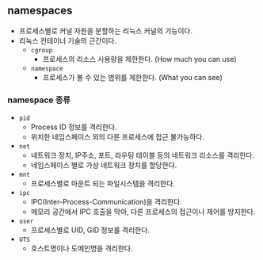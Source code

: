 
## namespaces
- 프로세스별로 커널 자원을 분할하는 리눅스 커널의 기능이다.
- 리눅스 컨테이너 기술의 근간이다.
	- `cgroup`
		- 프로세스의 리소스 사용량을 제한한다. (How much you can use)
	- `namespace`
		- 프로세스가 볼 수 있는 범위를 제한한다. (What you can see)
### namespace 종류
- `pid`
	- Process ID 정보를 격리한다.
	- 위치한 네임스페이스 외의 다른 프로세스에 접근 불가능하다.
- `net`
	- 네트워크 장치, IP주소, 포트, 라우팅 테이블 등의 네트워크 리소스를 격리한다.
	- 네임스페이스 별로 가상 네트워크 장치를 할당한다.
- `mnt`
	- 프로세스별로 마운트 되는 파일시스템을 격리한다.
- `ipc`
	- IPC(Inter-Process-Communication)을 격리한다.
	- 메모리 공간에서 IPC 호출을 막아, 다른 프로세스의 접근이나 제어를 방지한다.
- `user`
	- 프로세스별로 UID, GID 정보를 격리한다.
- `UTS`
	- 호스트명이나 도메인명을 격리한다.
